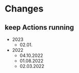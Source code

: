 # Changes

## keep Actions running
* 2023
  * 02.01. 
* 2022
  * 04.10.2022
  * 01.08.2022
  * 02.03.2022
